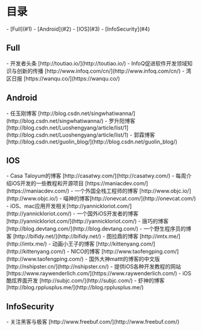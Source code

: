 <h1 id="0">目录</h1>
- [Full](#1)
- [Android](#2)
- [IOS](#3)
- [InfoSecurity](#4)
<h2 id="1">Full</h2>
- 开发者头条 [http://toutiao.io/](http://toutiao.io/)
- InfoQ促进软件开发领域知识与创新的传播 [http://www.infoq.com/cn/](http://www.infoq.com/cn/)
- 湾区日报 [https://wanqu.co/](https://wanqu.co/)
<h2 id="2">Android</h2> 
- 任玉刚博客 [http://blog.csdn.net/singwhatiwanna/](http://blog.csdn.net/singwhatiwanna/)
- 罗升阳博客 [http://blog.csdn.net/Luoshengyang/article/list/1](http://blog.csdn.net/Luoshengyang/article/list/1)
- 郭霖博客 [http://blog.csdn.net/guolin_blog/](http://blog.csdn.net/guolin_blog/)
<h2 id="3">IOS</h2>
- Casa Taloyum的博客 [http://casatwy.com/](http://casatwy.com/)
- 每周介绍iOS开发的一些教程和开源项目 [https://maniacdev.com/](https://maniacdev.com/)
- 一个外国全栈工程师的博客 [http://www.objc.io/](http://www.objc.io/)
- 喵神的博客[http://onevcat.com/](http://onevcat.com/)
- iOS、mac应用开发相关[http://yannickloriot.com/](http://yannickloriot.com/)
- 一个国外iOS开发者的博客 [http://yannickloriot.com/](http://yannickloriot.com/)
- 唐巧的博客 [http://blog.devtang.com/](http://blog.devtang.com/)
- 一个野生程序员的博客 [http://bifidy.net/](http://bifidy.net/)
- 图拉鼎的博客 [http://imtx.me/](http://imtx.me/)
- 动画小王子的博客 [http://kittenyang.com/](http://kittenyang.com/)
- NICO的博客 [http://www.taofengping.com/](http://www.taofengping.com/)
- 国外大神mattt的博客的中文版 [http://nshipster.cn/](http://nshipster.cn/)
- 提供iOS各种开发教程的网站 [https://www.raywenderlich.com/](https://www.raywenderlich.com/)
- iOS酷炫界面开发 [http://subjc.com/](http://subjc.com/)
- 虾神的博客 [http://blog.rpplusplus.me/](http://blog.rpplusplus.me/)
<h2 id="4">InfoSecurity</h2>
- 关注黑客与极客 [http://www.freebuf.com/](http://www.freebuf.com/)
